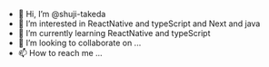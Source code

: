 - 👋 Hi, I’m @shuji-takeda
- 👀 I’m interested in ReactNative and typeScript and Next and java
- 🌱 I’m currently learning ReactNative and typeScript
- 💞️ I’m looking to collaborate on ...
- 📫 How to reach me ...

<!---
shuji-takeda/shuji-takeda is a ✨ special ✨ repository because its `README.md` (this file) appears on your GitHub profile.
You can click the Preview link to take a look at your changes.
--->
